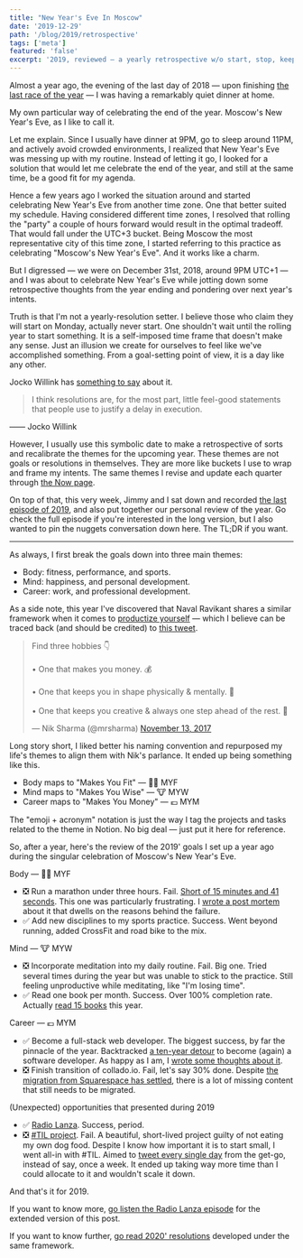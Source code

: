 ```yaml
---
title: "New Year's Eve In Moscow"
date: '2019-12-29'
path: '/blog/2019/retrospective'
tags: ['meta']
featured: 'false'
excerpt: '2019, reviewed — a yearly retrospective w/o start, stop, keep.'
---
```


Almost a year ago, the evening of the last day of 2018 — upon finishing [the last race of the year](https://www.strava.com/activities/2047044326) — I was having a remarkably quiet dinner at home.

My own particular way of celebrating the end of the year. Moscow's New Year's Eve, as I like to call it.

Let me explain. Since I usually have dinner at 9PM, go to sleep around 11PM, and actively avoid crowded environments, I realized that New Year's Eve was messing up with my routine. Instead of letting it go, I looked for a solution that would let me celebrate the end of the year, and still at the same time, be a good fit for my agenda.

Hence a few years ago I worked the situation around and started celebrating New Year's Eve from another time zone. One that better suited my schedule. Having considered different time zones, I resolved that rolling the "party" a couple of hours forward would result in the optimal tradeoff. That would fall under the UTC+3 bucket. Being Moscow the most representative city of this time zone, I started referring to this practice as celebrating "Moscow's New Year's Eve". And it works like a charm.

But I digressed — we were on December 31st, 2018, around 9PM UTC+1 — and I was about to celebrate New Year's Eve while jotting down some retrospective thoughts from the year ending and pondering over next year's intents.

Truth is that I'm not a yearly-resolution setter. I believe those who claim they will start on Monday, actually never start. One shouldn't wait until the rolling year to start something. It is a self-imposed time frame that doesn't make any sense. Just an illusion we create for ourselves to feel like we've accomplished something. From a goal-setting point of view, it is a day like any other.

Jocko Willink has [something to say](https://youtu.be/02tq9USODe4?t=7100) about it.

> I think resolutions are, for the most part, little feel-good statements that people use to justify a delay in execution.

—— Jocko Willink

However, I usually use this symbolic date to make a retrospective of sorts and recalibrate the themes for the upcoming year. These themes are not goals or resolutions in themselves. They are more like buckets I use to wrap and frame my intents. The same themes I revise and update each quarter through [the Now page](/now).

On top of that, this very week, Jimmy and I sat down and recorded [the last episode of 2019](/work/radio-lanza/episodes/19), and also put together our personal review of the year. Go check the full episode if you're interested in the long version, but I also wanted to pin the nuggets conversation down here. The TL;DR if you want.

---

As always, I first break the goals down into three main themes:

- Body: fitness, performance, and sports.
- Mind: happiness, and personal development.
- Career: work, and professional development.

As a side note, this year I've discovered that Naval Ravikant shares a similar framework when it comes to [productize yourself](https://nav.al/productize-yourself) — which I believe can be traced back (and should be credited) to [this tweet](https://twitter.com/mrsharma/status/930106523052785665).

<blockquote class="twitter-tweet"><p lang="en" dir="ltr">Find three hobbies 👇<br><br>• One that makes you money. 💰 <br><br>• One that keeps you in shape physically &amp; mentally. 💪 <br><br>• One that keeps you creative &amp; always one step ahead of the rest. 🧠</p>&mdash; Nik Sharma (@mrsharma) <a href="https://twitter.com/mrsharma/status/930106523052785665?ref_src=twsrc%5Etfw">November 13, 2017</a></blockquote>

Long story short, I liked better his naming convention and repurposed my life's themes to align them with Nik's parlance. It ended up being something like this.

- Body maps to "Makes You Fit" — 🏋️‍♂️ MYF
- Mind maps to "Makes You Wise" — 🐮 MYW
- Career maps to "Makes You Money" — 💶 MYM

The "emoji + acronym" notation is just the way I tag the projects and tasks related to the theme in Notion. No big deal — just put it here for reference.

So, after a year, here's the review of the 2019' goals I set up a year ago during the singular celebration of Moscow's New Year's Eve.

Body — 🏋️‍♂️ MYF

- ❎ Run a marathon under three hours. Fail. [Short of 15 minutes and 41 seconds](https://www.strava.com/activities/1996244257). This one was particularly frustrating. I [wrote a post mortem](/blog/2019/sunsetting-sub3) about it that dwells on the reasons behind the failure.
- ✅ Add new disciplines to my sports practice. Success. Went beyond running, added CrossFit and road bike to the mix.

Mind — 🐮 MYW

- ❎ Incorporate meditation into my daily routine. Fail. Big one. Tried several times during the year but was unable to stick to the practice. Still feeling unproductive while meditating, like "I'm losing time".
- ✅ Read one book per month. Success. Over 100% completion rate. Actually [read 15 books](/tags/books) this year.

Career — 💶 MYM

- ✅ Become a full-stack web developer. The biggest success, by far the pinnacle of the year. Backtracked [a ten-year detour](/blog/2019/right-time) to become (again) a software developer. As happy as I am, I [wrote some thoughts about it](/blog/2020/craft).
- ❎ Finish transition of collado.io. Fail, let's say 30% done. Despite [the migration from Squarespace has settled](/blog/2018/collado-io-live), there is a lot of missing content that still needs to be migrated.

(Unexpected) opportunities that presented during 2019

- ✅ [Radio Lanza](/work/radio-lanza). Success, period.
- ❎ [#TIL project](/blog/2019/til). Fail. A beautiful, short-lived project guilty of not eating my own dog food. Despite I know how important it is to start small, I went all-in with #TIL. Aimed to [tweet every single day](/blog/2019/til-side-effects) from the get-go, instead of say, once a week. It ended up taking way more time than I could allocate to it and wouldn't scale it down.

And that's it for 2019.

If you want to know more, [go listen the Radio Lanza episode](/work/radio-lanza/episodes/19) for the extended version of this post.

If you want to know further, [go read 2020' resolutions](/now/2020) developed under the same framework.
